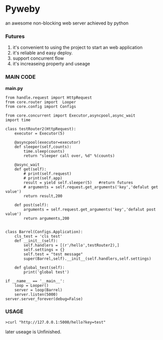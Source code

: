 # Pyweby
an awesome non-blocking web server achieved by python


### Futures
1. it's convenient to using the project to start an web application
1. it's reliable and easy deploy.
1. support concurrent flow
1. it's increaseing property and useage 


### MAIN CODE

**main.py**
```
from handle.request import HttpRequest
from core.router import  Looper
from core.config import Configs

from core.concurrent import Executor,asyncpool,async_wait
import time

class testRouter2(HttpRequest):
    executor = Executor(5)

    @asyncpool(executor=executor)
    def sleeper(self,counts):
        time.sleep(counts)
        return "sleeper call over, %d" %(counts)

    @async_wait
    def get(self):
        # print(self.request)
        # print(self.app)
        result = yield self.sleeper(5)   #return futures
        # arguments = self.request.get_arguments('key','defalut get value')
        return result,200

    def post(self):
        arguments = self.request.get_arguments('key','defalut post value')
        return arguments,200


class Barrel(Configs.Application):
    cls_test = 'cls test'
    def __init__(self):
        self.handlers = [(r'/hello',testRouter2),]
        self.settings = {}
        self.test = "test message"
        super(Barrel,self).__init__(self.handlers,self.settings)

    def global_test(self):
        print('global test')

if __name__ == '__main__':
    loop = Looper()
    server = loop(Barrel)
    server.listen(5000)
server.server_forever(debug=False)
```

### USAGE

```
>curl "http://127.0.0.1:5000/hello?key=test"

```


later useage is Unfinished.
